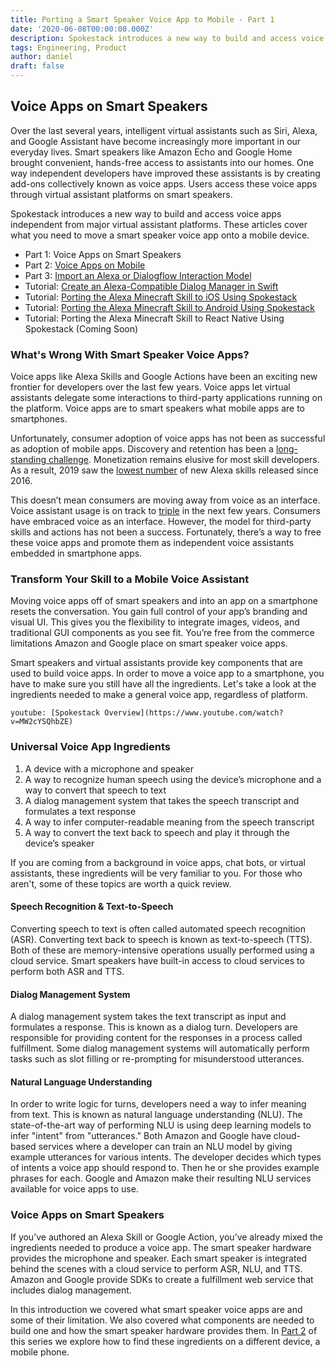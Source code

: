 ```yaml
---
title: Porting a Smart Speaker Voice App to Mobile - Part 1
date: '2020-06-08T00:00:00.000Z'
description: Spokestack introduces a new way to build and access voice apps independent from major virtual assistant platforms. Take your smart speaker app mobile.
tags: Engineering, Product
author: daniel
draft: false
---
```


## Voice Apps on Smart Speakers

Over the last several years, intelligent virtual assistants such as Siri, Alexa, and Google Assistant have become increasingly more important in our everyday lives. Smart speakers like Amazon Echo and Google Home brought convenient, hands-free access to assistants into our homes. One way independent developers have improved these assistants is by creating add-ons collectively known as voice apps. Users access these voice apps through virtual assistant platforms on smart speakers.

Spokestack introduces a new way to build and access voice apps independent from major virtual assistant platforms. These articles cover what you need to move a smart speaker voice app onto a mobile device.

- Part 1: Voice Apps on Smart Speakers
- Part 2: [Voice Apps on Mobile](/blog/porting-a-smart-speaker-voice-app-to-mobile-part-2)
- Part 3: [Import an Alexa or Dialogflow Interaction Model](/blog/porting-a-smart-speaker-voice-app-to-mobile-part-3)
- Tutorial: [Create an Alexa-Compatible Dialog Manager in Swift](/blog/create-an-alexa-compatible-dialog-manager-in-swift)
- Tutorial: [Porting the Alexa Minecraft Skill to iOS Using Spokestack](/blog/porting-the-alexa-minecraft-skill-to-ios-using-spokestack)
- Tutorial: [Porting the Alexa Minecraft Skill to Android Using Spokestack](/blog/porting-the-alexa-minecraft-skill-to-android-using-spokestack)
- Tutorial: Porting the Alexa Minecraft Skill to React Native Using Spokestack (Coming Soon)

### What's Wrong With Smart Speaker Voice Apps?

Voice apps like Alexa Skills and Google Actions have been an exciting new frontier for developers over the last few years. Voice apps let virtual assistants delegate some interactions to third-party applications running on the platform. Voice apps are to smart speakers what mobile apps are to smartphones.

Unfortunately, consumer adoption of voice apps has not been as successful as adoption of mobile apps. Discovery and retention has been a [long-standing challenge](https://voicebot.ai/smart-speaker-consumer-adoption-report-2019/). Monetization remains elusive for most skill developers. As a result, 2019 saw the [lowest number](https://www.adweek.com/digital/new-voice-apps-are-declining-as-a-breakout-hit-remains-elusive/) of new Alexa skills released since 2016.

This doesn’t mean consumers are moving away from voice as an interface. Voice assistant usage is on track to [triple](https://techcrunch.com/2019/02/12/report-voice-assistants-in-use-to-triple-to-8-billion-by-2023/) in the next few years. Consumers have embraced voice as an interface. However, the model for third-party skills and actions has not been a success. Fortunately, there’s a way to free these voice apps and promote them as independent voice assistants embedded in smartphone apps.

### Transform Your Skill to a Mobile Voice Assistant

Moving voice apps off of smart speakers and into an app on a smartphone resets the conversation. You gain full control of your app’s branding and visual UI. This gives you the flexibility to integrate images, videos, and traditional GUI components as you see fit. You’re free from the commerce limitations Amazon and Google place on smart speaker voice apps.

Smart speakers and virtual assistants provide key components that are used to build voice apps. In order to move a voice app to a smartphone, you have to make sure you still have all the ingredients. Let's take a look at the ingredients needed to make a general voice app, regardless of platform.

`youtube: [Spokestack Overview](https://www.youtube.com/watch?v=MW2cYSQhbZE)`

### Universal Voice App Ingredients

1. A device with a microphone and speaker
2. A way to recognize human speech using the device’s microphone and a way to convert that speech to text
3. A dialog management system that takes the speech transcript and formulates a text response
4. A way to infer computer-readable meaning from the speech transcript
5. A way to convert the text back to speech and play it through the device’s speaker

If you are coming from a background in voice apps, chat bots, or virtual assistants, these ingredients will be very familiar to you. For those who aren't, some of these topics are worth a quick review.

#### Speech Recognition & Text-to-Speech

Converting speech to text is often called automated speech recognition (ASR). Converting text back to speech is known as text-to-speech (TTS). Both of these are memory-intensive operations usually performed using a cloud service. Smart speakers have built-in access to cloud services to perform both ASR and TTS.

#### Dialog Management System

A dialog management system takes the text transcript as input and formulates a response. This is known as a dialog turn. Developers are responsible for providing content for the responses in a process called fulfillment. Some dialog management systems will automatically perform tasks such as slot filling or re-prompting for misunderstood utterances.

#### Natural Language Understanding

In order to write logic for turns, developers need a way to infer meaning from text. This is known as natural language understanding (NLU). The state-of-the-art way of performing NLU is using deep learning models to infer "intent" from "utterances." Both Amazon and Google have cloud-based services where a developer can train an NLU model by giving example utterances for various intents. The developer decides which types of intents a voice app should respond to. Then he or she provides example phrases for each. Google and Amazon make their resulting NLU services available for voice apps to use.

### Voice Apps on Smart Speakers

If you’ve authored an Alexa Skill or Google Action, you’ve already mixed the ingredients needed to produce a voice app. The smart speaker hardware provides the microphone and speaker. Each smart speaker is integrated behind the scenes with a cloud service to perform ASR, NLU, and TTS. Amazon and Google provide SDKs to create a fulfillment web service that includes dialog management.

In this introduction we covered what smart speaker voice apps are and some of their limitation. We also covered what components are needed to build one and how the smart speaker hardware provides them. In [Part 2](/blog/porting-a-smart-speaker-voice-app-to-mobile-part-2) of this series we explore how to find these ingredients on a different device, a mobile phone.
